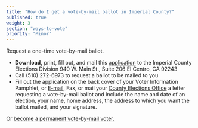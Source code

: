```yaml
---
title: "How do I get a vote-by-mail ballot in Imperial County?"
published: true
weight: 3
section: "ways-to-vote"
priority: "Minor"
---
```


Request a one-time vote-by-mail ballot.  

- **Download,** print, fill out, and mail this [application](http://elections.cdn.sos.ca.gov/vote-by-mail/pdf/vote-by-mail-application.pdf) to the Imperial County Elections Division 940 W. Main St., Suite 206 El Centro, CA 92243  
- Call (510) 272-6973 to request a ballot to be mailed to you  
- Fill out the application on the back cover of your Voter Information Pamphlet, or [E-mail,](mailto:janehurtado@co.imperial.ca.us) Fax, or mail your [County Elections Office](#section-election-office-contact) a letter requesting a vote-by-mail ballot and include the name and date of an election, your name, home address, the address to which you want the ballot mailed, and your signature.  

Or [become a permanent vote-by-mail voter.](http://www.co.imperial.ca.us/regvoters/otherpdfs/PERMANENTVOTEBYMAILAPPLICATION.pdf)  
